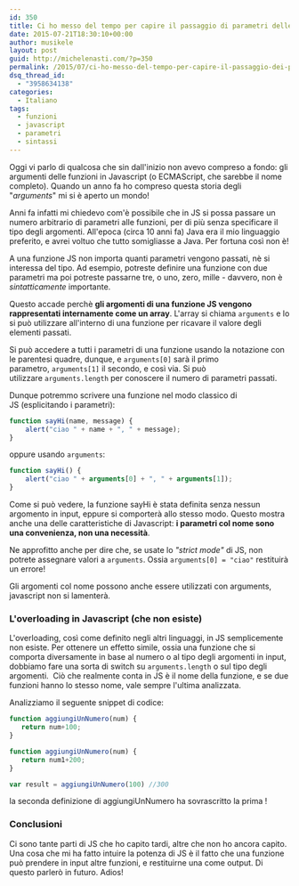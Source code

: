 ```yaml
---
id: 350
title: Ci ho messo del tempo per capire il passaggio di parametri delle funzioni Javascript
date: 2015-07-21T18:30:10+00:00
author: musikele
layout: post
guid: http://michelenasti.com/?p=350
permalink: /2015/07/ci-ho-messo-del-tempo-per-capire-il-passaggio-dei-parametri-in-javascript/
dsq_thread_id:
  - "3958634138"
categories:
  - Italiano
tags:
  - funzioni
  - javascript
  - parametri
  - sintassi
---
```

Oggi vi parlo di qualcosa che sin dall'inizio non avevo compreso a fondo: gli argumenti delle funzioni in Javascript (o ECMAScript, che sarebbe il nome completo). Quando un anno fa ho compreso questa storia degli "_arguments_" mi si è aperto un mondo!

Anni fa infatti mi chiedevo com'è possibile che in JS si possa passare un numero arbitrario di parametri alle funzioni, per di più senza specificare il tipo degli argomenti. All'epoca (circa 10 anni fa) Java era il mio linguaggio preferito, e avrei voltuo che tutto somigliasse a Java. Per fortuna così non è!

A una funzione JS non importa quanti parametri vengono passati, nè si interessa del tipo. Ad esempio, potreste definire una funzione con due parametri ma poi potreste passarne tre, o uno, zero, mille - davvero, non è _sintatticamente_ importante.

Questo accade perchè **gli argomenti di una funzione JS vengono rappresentati internamente come un array**. L'array si chiama `arguments` e lo si può utilizzare all'interno di una funzione per ricavare il valore degli elementi passati.

Si può accedere a tutti i parametri di una funzione usando la notazione con le parentesi quadre, dunque, e `arguments[0]` sarà il primo parametro, `arguments[1]` il secondo, e così via. Si può utilizzare `arguments.length` per conoscere il numero di parametri passati.

Dunque potremmo scrivere una funzione nel modo classico di JS (esplicitando i parametri):

```javascript
function sayHi(name, message) {
    alert("ciao " + name + ", " + message);
}
```

oppure usando `arguments`:

```javascript
function sayHi() {
    alert("ciao " + arguments[0] + ", " + arguments[1]);
}
```

Come si può vedere, la funzione sayHi è stata definita senza nessun argomento in input, eppure si comporterà allo stesso modo. Questo mostra anche una delle caratteristiche di Javascript: **i parametri col nome sono una convenienza, non una necessità**.

Ne approfitto anche per dire che, se usate lo _"strict mode"_ di JS, non potrete assegnare valori a `arguments`. Ossia `arguments[0] = "ciao"` restituirà un errore!

Gli argomenti col nome possono anche essere utilizzati con arguments, javascript non si lamenterà.

### L'overloading in Javascript (che non esiste)

L'overloading, così come definito negli altri linguaggi, in JS semplicemente non esiste. Per ottenere un effetto simile, ossia una funzione che si comporta diversamente in base al numero o al tipo degli argomenti in input, dobbiamo fare una sorta di switch su `arguments.length` o sul tipo degli argomenti.  Ciò che realmente conta in JS è il nome della funzione, e se due funzioni hanno lo stesso nome, vale sempre l'ultima analizzata.

Analizziamo il seguente snippet di codice:

```javascript
function aggiungiUnNumero(num) {
   return num+100;
}

function aggiungiUnNumero(num) {
   return num1+200; 
}

var result = aggiungiUnNumero(100) //300
```

la seconda definizione di aggiungiUnNumero ha sovrascritto la prima !

### Conclusioni

Ci sono tante parti di JS che ho capito tardi, altre che non ho ancora capito. Una cosa che mi ha fatto intuire la potenza di JS è il fatto che una funzione può prendere in input altre funzioni, e restituirne una come output. Di questo parlerò in futuro. Adios!